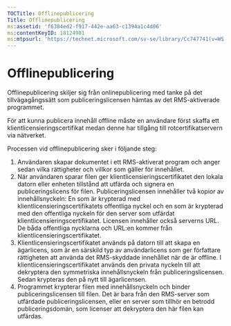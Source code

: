 ```yaml
---
TOCTitle: Offlinepublicering
Title: Offlinepublicering
ms:assetid: 'f6384ed2-f917-442e-aa63-c1394a1c4d06'
ms:contentKeyID: 18124981
ms:mtpsurl: 'https://technet.microsoft.com/sv-se/library/Cc747741(v=WS.10)'
---
```


Offlinepublicering
==================

Offlinepublicering skiljer sig från onlinepublicering med tanke på det tillvägagångssätt som publiceringslicensen hämtas av det RMS-aktiverade programmet.

För att kunna publicera innehåll offline måste en användare först skaffa ett klientlicensieringscertifikat medan denne har tillgång till rotcertifikatservern via nätverket.

Processen vid offlinepublicering sker i följande steg:

1.  Användaren skapar dokumentet i ett RMS-aktiverat program och anger sedan vilka rättigheter och villkor som gäller för innehållet.
2.  När användaren sparar filen ger klientlicensieringscertifikatet den lokala datorn eller enheten tillstånd att utfärda och signera en publiceringslicens för filen.
    Publiceringslicensen innehåller två kopior av innehållsnyckeln: En som är krypterad med klientlicensieringscertifikatets offentliga nyckel och en som är krypterad med den offentliga nyckeln för den server som utfärdat klientlicensieringscertifikatet. Licensen innehåller också serverns URL. De båda offentliga nycklarna och URL:en kommer från klientlicensieringscertifikatet.
3.  Klientlicensieringscertifikatet används på datorn till att skapa en ägarlicens, som är en särskild typ av användarlicens som ger författare rättigheten att använda det RMS-skyddade innehållet när de är offline. I klientlicensieringscertifikatet används den privata nyckeln till att dekryptera den symmetriska innehållsnyckeln från publiceringslicensen. Sedan krypteras den på nytt till ägarlicensen.
4.  Programmet krypterar filen med innehållsnyckeln och binder publiceringslicensen till filen. Det är bara från den RMS-server som utfärdade publiceringslicensen, eller en server som tillhör en betrodd publiceringsdomän, som licenser att dekryptera den här filen kan utfärdas.
